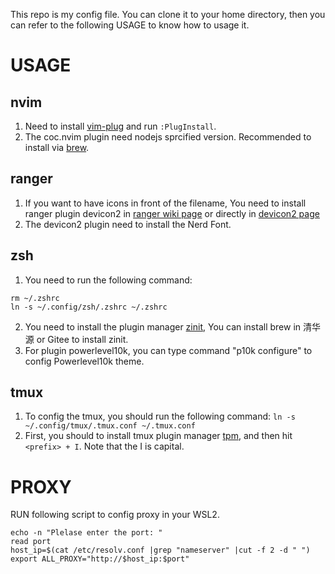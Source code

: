 This repo is my config file. You can clone it to your home directory, then you can refer to the following USAGE to know how to usage it.  

# USAGE

## nvim
1. Need to install [vim-plug](https://github.com/junegunn/vim-plug) and run `:PlugInstall`. 
2. The coc.nvim plugin need nodejs sprcified version. Recommended to install via [brew](https://brew.sh/). 

## ranger
1. If you want to have icons in front of the filename, You need to install ranger plugin devicon2 in [ranger wiki page](https://github.com/ranger/ranger/wiki) or directly in [devicon2 page](https://github.com/cdump/ranger-devicons2)
2. The devicon2 plugin need to install the Nerd Font. 

## zsh
1. You need to run the following command: 
```
rm ~/.zshrc
ln -s ~/.config/zsh/.zshrc ~/.zshrc 
```
2. You need to install the plugin manager [zinit](https://github.com/zdharma/zinit), 
   You can install brew in 清华源 or Gitee to install zinit. 
3. For plugin powerlevel10k, you can type command "p10k configure" to config Powerlevel10k theme. 

## tmux
1. To config the tmux, you should run the following command: 
`ln -s ~/.config/tmux/.tmux.conf ~/.tmux.conf`
2. First, you should to install tmux plugin manager [tpm](https://github.com/tmux-plugins/tpm), and then hit `<prefix> + I`. Note that the I is capital.  

# PROXY

RUN following script to config proxy in your WSL2. 
```
echo -n "Plelase enter the port: "
read port
host_ip=$(cat /etc/resolv.conf |grep "nameserver" |cut -f 2 -d " ")
export ALL_PROXY="http://$host_ip:$port" 
```
